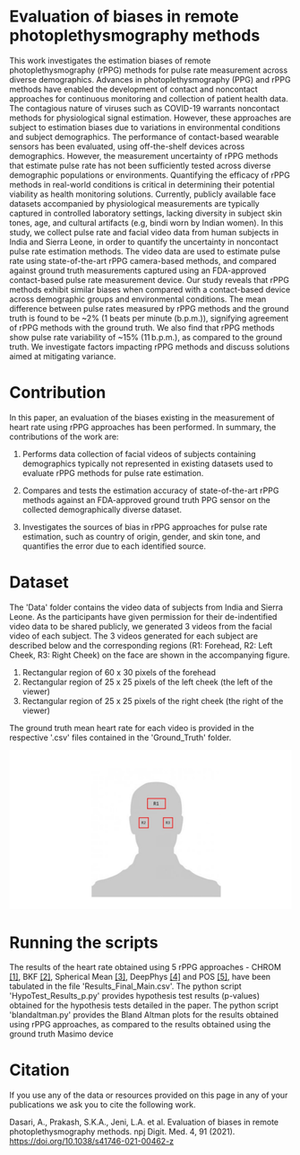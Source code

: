 # Evaluation of biases in remote photoplethysmography methods

This work investigates the estimation biases of remote photoplethysmography (rPPG) methods for pulse rate measurement across diverse demographics. Advances in photoplethysmography (PPG) and rPPG methods have enabled the development of contact and noncontact approaches for continuous monitoring and collection of patient health data. The contagious nature of viruses such as COVID-19 warrants noncontact methods for physiological signal estimation. However, these approaches are subject to estimation biases due to variations in environmental conditions and subject demographics. The performance of contact-based wearable sensors has been evaluated, using off-the-shelf devices across demographics. However, the measurement uncertainty of rPPG methods that estimate pulse rate has not been sufficiently tested across diverse demographic populations or environments. Quantifying the efficacy of rPPG methods in real-world conditions is critical in determining their potential viability as health monitoring solutions. Currently, publicly available face datasets accompanied by physiological measurements are typically captured in controlled laboratory settings, lacking diversity in subject skin tones, age, and cultural artifacts (e.g, bindi worn by Indian women). In this study, we collect pulse rate and facial video data from human subjects in India and Sierra Leone, in order to quantify the uncertainty in noncontact pulse rate estimation methods. The video data are used to estimate pulse rate using state-of-the-art rPPG camera-based methods, and compared against ground truth measurements captured using an FDA-approved contact-based pulse rate measurement device. Our study reveals that rPPG methods exhibit similar biases when compared with a contact-based device across demographic groups and environmental conditions. The mean difference between pulse rates measured by rPPG methods and the ground truth is found to be ~2% (1 beats per minute (b.p.m.)), signifying agreement of rPPG methods with the ground truth. We also find that rPPG methods show pulse rate variability of ~15% (11 b.p.m.), as compared to the ground truth. We investigate factors impacting rPPG methods and discuss solutions aimed at mitigating variance.

# Contribution

In this paper, an evaluation of the biases existing in the measurement of heart rate using rPPG approaches has been performed. In summary, the contributions of the work are:

1) Performs data collection of facial videos of subjects containing demographics typically not represented in existing datasets used to evaluate rPPG methods for pulse rate estimation.

2) Compares and tests the estimation accuracy of state-of-the-art rPPG methods against an FDA-approved ground truth PPG sensor on the collected demographically diverse dataset.

3) Investigates the sources of bias in rPPG approaches for pulse rate estimation, such as country of origin, gender, and skin tone, and quantifies the error due to each identified source.

# Dataset

The 'Data' folder contains the video data of subjects from India and Sierra Leone. As the participants have given permission for their de-indentified video data to be shared publicly, we generated 3 videos from the facial video of each subject. The 3 videos generated for each subject are described below and the corresponding regions (R1: Forehead, R2: Left Cheek, R3: Right Cheek) on the face are shown in the accompanying figure.

1) Rectangular region of 60 x 30 pixels of the forehead 
2) Rectangular region of 25 x 25 pixels of the left cheek (the left of the viewer)
3) Rectangular region of 25 x 25 pixels of the right cheek (the right of the viewer)

The ground truth mean heart rate for each video is provided in the respective '.csv' files contained in the 'Ground_Truth' folder. 

![alt text](https://github.com/AiPEX-Lab/rppg_biases/blob/main/Fig.jpg?raw=true)

# Running the scripts

The results of the heart rate obtained using 5 rPPG approaches - CHROM [[1]](https://iopscience.iop.org/article/10.1088/0967-3334/35/9/1913), BKF [[2]](https://www.osapublishing.org/boe/fulltext.cfm?uri=boe-9-2-873&id=381227), Spherical Mean [[3]](https://ieeexplore.ieee.org/document/9022571), DeepPhys [[4]](https://arxiv.org/abs/1805.07888) and POS [[5]](https://ieeexplore.ieee.org/document/7565547), have been tabulated in the file 'Results_Final_Main.csv'. 
The python script 'HypoTest_Results_p.py' provides hypothesis test results (p-values) obtained for the hypothesis tests detailed in the paper. 
The python script 'blandaltman.py' provides the Bland Altman plots for the results obtained using rPPG approaches, as compared to the results obtained using the ground truth Masimo device 

# Citation
If you use any of the data or resources provided on this page in any of your publications we ask you to cite the following work.

Dasari, A., Prakash, S.K.A., Jeni, L.A. et al. Evaluation of biases in remote photoplethysmography methods. npj Digit. Med. 4, 91 (2021). https://doi.org/10.1038/s41746-021-00462-z
